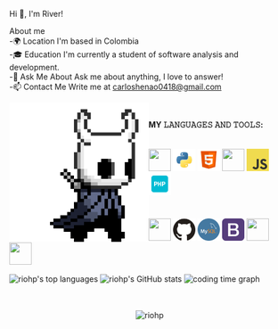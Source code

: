 Hi 👋, I'm River!




About me
<br/>
-🌍 Location I'm based in Colombia  <br/>
-🎓 Education  I'm currently a student of software analysis and development.<br/> 
-💬 Ask Me About Ask me about anything, I love to answer!    <br/>
-📫 Contact Me  Write me at [carloshenao0418@gmail.com](mailto:carloshenao0418@gmail.com)<br/>

 <img align="left" height="250px" width="250px" alt="𝙶𝙸𝙵" src="https://raw.githubusercontent.com/TanZng/TanZng/master/assets/hollor_knight3.gif" />

<br/>

**MY 𝙻𝙰𝙽𝙶𝚄𝙰𝙶𝙴𝚂 𝙰𝙽𝙳 𝚃𝙾𝙾𝙻𝚂:**  
<br/>
<br/>
<code><img height="40" width="40" src="https://images.vexels.com/media/users/3/166401/isolated/preview/b82aa7ac3f736dd78570dd3fa3fa9e24-java-programming-language-icon-by-vexels.png"></code>
<code><img height="40" width="40" src="https://raw.githubusercontent.com/github/explore/80688e429a7d4ef2fca1e82350fe8e3517d3494d/topics/python/python.png"></code>
<code><img height="40" width="40" src="https://raw.githubusercontent.com/sachinverma53121/sachinverma53121/master/icons/html5.png"></code>
<code><img height="40" width="40" src="https://cdn.iconscout.com/icon/free/png-256/css-131-722685.png"></code>
<code><img height="40" width="40" src="https://raw.githubusercontent.com/github/explore/80688e429a7d4ef2fca1e82350fe8e3517d3494d/topics/javascript/javascript.png"></code>
<code><img height="40" width="40" src="https://raw.githubusercontent.com/sachinverma53121/sachinverma53121/master/icons/php.png"></code>
#
<code><img height="40" width="40" src="https://upload.wikimedia.org/wikipedia/commons/thumb/3/3f/Git_icon.svg/1024px-Git_icon.svg.png"></code>
<code><img height="40" width="40" src="https://raw.githubusercontent.com/github/explore/80688e429a7d4ef2fca1e82350fe8e3517d3494d/topics/github-api/github-api.png"></code>
<code><img height="40" width="40" src="https://raw.githubusercontent.com/sachinverma53121/sachinverma53121/master/icons/mysql.png"></code>
<code><img height="40" width="40" src="https://raw.githubusercontent.com/github/explore/80688e429a7d4ef2fca1e82350fe8e3517d3494d/topics/bootstrap/bootstrap.png"></code>
<code><img height="40" width="40" src="https://upload.wikimedia.org/wikipedia/commons/thumb/9/9a/Visual_Studio_Code_1.35_icon.svg/1024px-Visual_Studio_Code_1.35_icon.svg.png"></code>
<code><img height="40" width="40" src="https://upload.wikimedia.org/wikipedia/commons/thumb/9/98/Apache_NetBeans_Logo.svg/1200px-Apache_NetBeans_Logo.svg.png"></code>



  <div aling="right">
    <img src="https://github-readme-stats.vercel.app/api/top-langs/?username=riohp&exclude_repo=Portfolio,HomePal&langs_count=7&layout=compact&bg_color=#8a2be2" alt="riohp's top languages" />
    <img src="https://github-readme-stats.vercel.app/api?username=riohp&show_icons=true&theme=radical" alt="riohp's GitHub stats" />
    <img src="https://github-readme-stats.vercel.app/api/wakatime?username=riohpdev&theme=dark&langs_count=5&hide=html,css" height="150" alt="coding time graph"/>
  </div>
<br/>

<br/>

<p align="center"> <img src="https://komarev.com/ghpvc/?username=riohpb&label=Profile%20views&color=0e75b6&style=flat" alt="riohp" /> </p>




